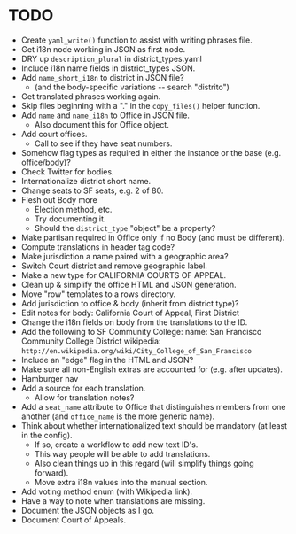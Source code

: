 TODO
====

* Create `yaml_write()` function to assist with writing phrases file.
* Get i18n node working in JSON as first node.
* DRY up `description_plural` in district_types.yaml
* Include i18n name fields in district_types JSON.
* Add `name_short_i18n` to district in JSON file?
  - (and the body-specific variations -- search "distrito")
* Get translated phrases working again.
* Skip files beginning with a "." in the `copy_files()` helper function.
* Add `name` and `name_i18n` to Office in JSON file.
  - Also document this for Office object.
* Add court offices.
  - Call to see if they have seat numbers.
* Somehow flag types as required in either the instance or the base (e.g. office/body)?
* Check Twitter for bodies.
* Internationalize district short name.
* Change seats to SF seats, e.g. 2 of 80.
* Flesh out Body more
  - Election method, etc.
  - Try documenting it.
  - Should the `district_type` "object" be a property?
* Make partisan required in Office only if no Body (and must be different).
* Compute translations in header tag code?
* Make jurisdiction a name paired with a geographic area?
* Switch Court district and remove geographic label.
* Make a new type for CALIFORNIA COURTS OF APPEAL.
* Clean up & simplify the office HTML and JSON generation.
* Move "row" templates to a rows directory.
* Add jurisdiction to office & body (inherit from district type)?
* Edit notes for body: California Court of Appeal, First District
* Change the i18n fields on body from the translations to the ID.
* Add the following to SF Community College:
    name: San Francisco Community College District
    wikipedia: `http://en.wikipedia.org/wiki/City_College_of_San_Francisco`
* Include an "edge" flag in the HTML and JSON?
* Make sure all non-English extras are accounted for (e.g. after updates).
* Hamburger nav
* Add a source for each translation.
  - Allow for translation notes?
* Add a `seat_name` attribute to Office that distinguishes members from
  one another (and `office_name` is the more generic name).
* Think about whether internationalized text should be mandatory
  (at least in the config).
  - If so, create a workflow to add new text ID's.
  - This way people will be able to add translations.
  - Also clean things up in this regard (will simplify things going forward).
  - Move extra i18n values into the manual section.
* Add voting method enum (with Wikipedia link).
* Have a way to note when translations are missing.
* Document the JSON objects as I go.
* Document Court of Appeals.
